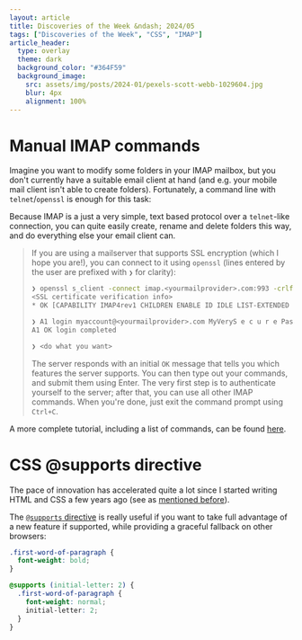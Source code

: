 ```yaml
---
layout: article
title: Discoveries of the Week &ndash; 2024/05
tags: ["Discoveries of the Week", "CSS", "IMAP"]
article_header:
  type: overlay
  theme: dark
  background_color: "#364F59"
  background_image:
    src: assets/img/posts/2024-01/pexels-scott-webb-1029604.jpg
    blur: 4px
    alignment: 100%
---
```


# Manual IMAP commands

Imagine you want to modify some folders in your IMAP mailbox, but you don't currently have a suitable email client at hand
(and e.g. your mobile mail client isn't able to create folders).
Fortunately, a command line with `telnet`/`openssl` is enough for this task:

Because IMAP is a just a very simple, text based protocol over a `telnet`-like connection,
you can quite easily create, rename and delete folders this way, and do everything else your email client can.

> If you are using a mailserver that supports SSL encryption (which I hope you are!),
> you can connect to it using `openssl` (lines entered by the user are prefixed with `❯` for clarity):
>
> ```bash
> ❯ openssl s_client -connect imap.<yourmailprovider>.com:993 -crlf -quiet
> <SSL certificate verification info>
> * OK [CAPABILITY IMAP4rev1 CHILDREN ENABLE ID IDLE LIST-EXTENDED LIST-STATUS LITERAL- MOVE NAMESPACE QUOTA SASL-IR SORT SPECIAL-USE THREAD=ORDEREDSUBJECT UIDPLUS UNSELECT WITHIN AUTH=LOGIN AUTH=PLAIN] IMAP server ready <some other information>
> 
> ❯ A1 login myaccount@<yourmailprovider>.com MyVeryS e c u r e Password
> A1 OK login completed
>
> ❯ <do what you want>
> ```
>
> The server responds with an initial `OK` message that tells you which features the server supports.
> You can then type out your commands, and submit them using Enter.
> The very first step is to authenticate yourself to the server; after that, you can use all other IMAP commands.
> When you're done, just exit the command prompt using `Ctrl+C`.

A more complete tutorial, including a list of commands, can be found [here][manual-imap-sessions].

[manual-imap-sessions]: https://www.atmail.com/blog/imap-101-manual-imap-sessions/

# CSS @supports directive

The pace of innovation has accelerated quite a lot since I started writing HTML and CSS a few years ago
(see as [mentioned before](./2024-01-19-discoveries-of-the-week.md)).

The [`@supports` directive][mdn-supports] is really useful if you want to take full advantage
of a new feature if supported, while providing a graceful fallback on other browsers:

```css
.first-word-of-paragraph {
  font-weight: bold;
}

@supports (initial-letter: 2) {
  .first-word-of-paragraph {
    font-weight: normal;
    initial-letter: 2;
  }
}
```

[mdn-supports]: https://developer.mozilla.org/en-US/docs/Web/CSS/@supports
